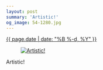 ```yaml
---
layout: post
summary: 'Artistic!'
og_image: 54-1280.jpg
---
```


<p>
 <time>
  <a href="/54">
   {{ page.date | date: "%B %-d, %Y" }}
  </a>
 </time>
 <a href="/54">
  <figure data-taken="9/22/2013">
   <img alt="Artistic!" sizes="(min-width: 700px) 50vw, calc(100vw - 2rem)" src="{{ site.assets_url }}/54-640.jpg" srcset="{{ site.assets_url }}/54-1280.jpg 1280w, {{ site.assets_url }}/54-960.jpg 960w, {{ site.assets_url }}/54-640.jpg 640w, {{ site.assets_url }}/54-320.jpg 320w"/>
  </figure>
 </a>
 <span>
  Artistic!
 </span>
</p>
